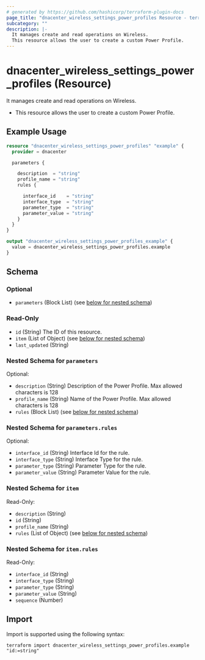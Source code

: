 ```yaml
---
# generated by https://github.com/hashicorp/terraform-plugin-docs
page_title: "dnacenter_wireless_settings_power_profiles Resource - terraform-provider-dnacenter"
subcategory: ""
description: |-
  It manages create and read operations on Wireless.
  This resource allows the user to create a custom Power Profile.
---
```


# dnacenter_wireless_settings_power_profiles (Resource)

It manages create and read operations on Wireless.

- This resource allows the user to create a custom Power Profile.

## Example Usage

```terraform
resource "dnacenter_wireless_settings_power_profiles" "example" {
  provider = dnacenter

  parameters {

    description  = "string"
    profile_name = "string"
    rules {

      interface_id    = "string"
      interface_type  = "string"
      parameter_type  = "string"
      parameter_value = "string"
    }
  }
}

output "dnacenter_wireless_settings_power_profiles_example" {
  value = dnacenter_wireless_settings_power_profiles.example
}
```

<!-- schema generated by tfplugindocs -->
## Schema

### Optional

- `parameters` (Block List) (see [below for nested schema](#nestedblock--parameters))

### Read-Only

- `id` (String) The ID of this resource.
- `item` (List of Object) (see [below for nested schema](#nestedatt--item))
- `last_updated` (String)

<a id="nestedblock--parameters"></a>
### Nested Schema for `parameters`

Optional:

- `description` (String) Description of the Power Profile. Max allowed characters is 128
- `profile_name` (String) Name of the Power Profile. Max allowed characters is 128
- `rules` (Block List) (see [below for nested schema](#nestedblock--parameters--rules))

<a id="nestedblock--parameters--rules"></a>
### Nested Schema for `parameters.rules`

Optional:

- `interface_id` (String) Interface Id for the rule.
- `interface_type` (String) Interface Type for the rule.
- `parameter_type` (String) Parameter Type for the rule.
- `parameter_value` (String) Parameter Value for the rule.



<a id="nestedatt--item"></a>
### Nested Schema for `item`

Read-Only:

- `description` (String)
- `id` (String)
- `profile_name` (String)
- `rules` (List of Object) (see [below for nested schema](#nestedobjatt--item--rules))

<a id="nestedobjatt--item--rules"></a>
### Nested Schema for `item.rules`

Read-Only:

- `interface_id` (String)
- `interface_type` (String)
- `parameter_type` (String)
- `parameter_value` (String)
- `sequence` (Number)

## Import

Import is supported using the following syntax:

```shell
terraform import dnacenter_wireless_settings_power_profiles.example "id:=string"
```
